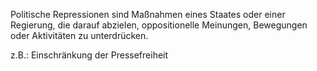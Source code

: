 Politische Repressionen sind Maßnahmen eines Staates oder einer Regierung, die darauf abzielen, oppositionelle Meinungen, Bewegungen oder Aktivitäten zu unterdrücken.

z.B.: Einschränkung der Pressefreiheit
